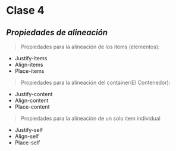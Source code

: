 # Clase 4
## _Propiedades de alineación_
>Propiedades para la alineación de los items (elementos):
- Justify-items
- Align-items
- Place-items


>Propiedades para la alineación del container(El Contenedor):
- Justify-content
- Align-content
- Place-content

>Propiedades para la alineación de un solo item individual
- Justify-self
- Align-self
- Place-self